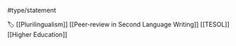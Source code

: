 #type/statement 

🏷 [[Plurilingualism]] [[Peer-review in Second Language Writing]] [[TESOL]] [[Higher Education]]